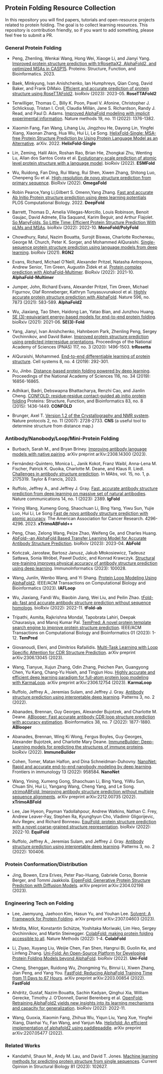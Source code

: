 


## Protein Folding Resource Collection


In this repository you will find papers, tutorials and open-resource projects related to protein folding. 
The goal is to collect learning resources.
This repository is contribution friendly, so if you want to add something, please feel free to submit a PR.


### General Protein Folding


- Peng, Zhenling, Wenkai Wang, Hong Wei, Xiaoge Li, and Jianyi Yang. 
[Improved protein structure prediction with trRosettaX2, AlphaFold2, and optimized MSAs in CASP15](http://yanglab.qd.sdu.edu.cn/papers/Peng_Proteins_2023.pdf). 
Proteins: Structure, Function, and Bioinformatics. 2023.


- Baek, Minkyung, Ivan Anishchenko, Ian Humphreys, Qian Cong, David Baker, and Frank DiMaio. 
[Efficient and accurate prediction of protein structure using RoseTTAFold2](https://www.biorxiv.org/content/10.1101/2023.05.24.542179.full.pdf).
bioRxiv (2023): 2023-05.
**RoseTTAFold2**


- Terwilliger, Thomas C., Billy K. Poon, Pavel V. Afonine, Christopher J. Schlicksup, Tristan I. Croll, Claudia Millán, Jane S. Richardson, Randy J. Read, and Paul D. Adams. 
[Improved AlphaFold modeling with implicit experimental information](https://www.nature.com/articles/s41592-022-01645-6). 
Nature methods 19, no. 11 (2022): 1376-1382.


- Xiaomin Fang, Fan Wang, Lihang Liu, Jingzhou He, Dayong Lin, Yingfei Xiang, Xiaonan Zhang, Hua Wu, Hui Li, Le Song.
[HelixFold-Single: MSA-free Protein Structure Prediction by Using Protein Language Model as an Alternative](https://arxiv.org/pdf/2207.13921.pdf). 
arXiv. 2022.
**HelixFold-Single**


- Lin, Zeming, Halil Akin, Roshan Rao, Brian Hie, Zhongkai Zhu, Wenting Lu, Allan dos Santos Costa et al. 
[Evolutionary-scale prediction of atomic level protein structure with a language model](https://www.biorxiv.org/content/10.1101/2022.07.20.500902v2.full.pdf). 
bioRxiv (2022).
**ESMFold**



- Wu, Ruidong, Fan Ding, Rui Wang, Rui Shen, Xiwen Zhang, Shitong Luo, Chenpeng Su et al. 
[High-resolution de novo structure prediction from primary sequence](https://www.biorxiv.org/content/10.1101/2022.07.21.500999.full.pdf).
BioRxiv (2022).
**OmegaFold**


- Robin Pearce,Yang Li,Gilbert S. Omenn,Yang Zhang.
[Fast and accurate Ab Initio Protein structure prediction using deep learning potentials](https://journals.plos.org/ploscompbiol/article?id=10.1371/journal.pcbi.1010539)
PLOS Computational Biology. 2022.
**DeepFold**



- Barrett, Thomas D., Amelia Villegas-Morcillo, Louis Robinson, Benoit Gaujac, David Admete, Elia Saquand, Karim Beguir, and Arthur Flajolet. 
[So ManyFolds, So Little Time: Efficient Protein Structure Prediction With pLMs and MSAs](https://www.biorxiv.org/content/10.1101/2022.10.15.511553.full.pdf).
bioRxiv (2022): 2022-10. 
**MonoFold/PolyFold**


- Chowdhury, Ratul, Nazim Bouatta, Surojit Biswas, Charlotte Rochereau, George M. Church, Peter K. Sorger, and Mohammed AlQuraishi. 
[Single-sequence protein structure prediction using language models from deep learning](https://www.biorxiv.org/content/biorxiv/early/2021/08/04/2021.08.02.454840.full.pdf). 
bioRxiv (2021).
**RGN2**

  
- Evans, Richard, Michael O’Neill, Alexander Pritzel, Natasha Antropova, Andrew Senior, Tim Green, Augustin Žídek et al. 
[Protein complex prediction with AlphaFold-Multimer](https://www.biorxiv.org/content/biorxiv/early/2022/03/10/2021.10.04.463034.full.pdf). 
BioRxiv (2022): 2021-10.
**AlphaFold-Multimer**


- Jumper, John, Richard Evans, Alexander Pritzel, Tim Green, Michael Figurnov, Olaf Ronneberger, Kathryn Tunyasuvunakool et al. 
[Highly accurate protein structure prediction with AlphaFold](https://www.nature.com/articles/s41586-021-03819-2).
Nature 596, no. 7873 (2021): 583-589.
**AlphaFold2**


- Wu, Jiaxiang, Tao Shen, Haidong Lan, Yatao Bian, and Junzhou Huang. 
[SE (3)-equivariant energy-based models for end-to-end protein folding](https://www.biorxiv.org/content/10.1101/2021.06.06.447297.full.pdf).
bioRxiv (2021): 2021-06.
**SE(3)-Fold**


- Yang, Jianyi, Ivan Anishchenko, Hahnbeom Park, Zhenling Peng, Sergey Ovchinnikov, and David Baker. 
[Improved protein structure prediction using predicted interresidue orientations](https://www.pnas.org/doi/full/10.1073/pnas.1914677117). 
Proceedings of the National Academy of Sciences (PNAS) 117, no. 3 (2020): 1496-1503.
**trRosetta**


- AlQuraishi, Mohammed. 
[End-to-end differentiable learning of protein structure](https://www.cell.com/cell-systems/pdf/S2405-4712(19)30076-6.pdf).
Cell systems 8, no. 4 (2019): 292-301.


- Xu, Jinbo. 
[Distance-based protein folding powered by deep learning](https://www.pnas.org/doi/full/10.1073/pnas.1821309116).
Proceedings of the National Academy of Sciences 116, no. 34 (2019): 16856-16865.


- Adhikari, Badri, Debswapna Bhattacharya, Renzhi Cao, and Jianlin Cheng. 
[CONFOLD: residue‐residue contact‐guided ab initio protein folding](https://www.academia.edu/download/45754134/Adhikari_et_al-2015-Proteins-_Structure_20160518-23277-apohcs.pdf)
Proteins: Structure, Function, and Bioinformatics 83, no. 8 (2015): 1436-1449.
**CONFOLD**


- Brunger, Axel T. 
[Version 1.2 of the Crystallography and NMR system](https://www.mrc-lmb.cam.ac.uk/public/xtal/doc/cns/cns_1.3/about_cns/brunger_nature_protocols_2007.pdf).
Nature protocols 2, no. 11 (2007): 2728-2733.
**CNS** (a useful tool to determine structure from distance map.)



### Antibody/Nanobody/Loop/Mini-Protein Folding

- Burbach, Sarah M., and Bryan Briney. 
[Improving antibody language models with native pairing](https://arxiv.org/pdf/2308.14300).
arXiv preprint arXiv:2308.14300 (2023).


- Fernández-Quintero, Monica L., Janik Kokot, Franz Waibl, Anna-Lena M. Fischer, Patrick K. Quoika, Charlotte M. Deane, and Klaus R. Liedl. 
[Challenges in antibody structure prediction](https://www.tandfonline.com/doi/full/10.1080/19420862.2023.2175319). 
In MAbs, vol. 15, no. 1, p. 2175319. Taylor & Francis, 2023.


- Ruffolo, Jeffrey A., and Jeffrey J. Gray. 
[Fast, accurate antibody structure prediction from deep learning on massive set of natural antibodies](https://www.nature.com/articles/s41467-023-38063-x). 
Nature communications 14, no. 1 (2023): 2389.
**IgFold**


- Yining Wang, Xumeng Gong, Shaochuan Li, Bing Yang, Yiwu Sun, Yujie Luo, Hui Li, Le Song
[Fast de novo antibody structure prediction with atomic accuracy](https://aacrjournals.org/cancerres/article/83/7_Supplement/4296/722468).
The American Association for Cancer Research. 4296-4296. 2023.
**xTrimoABFold++**


- Peng, Chao, Zelong Wang, Peize Zhao, Weifeng Ge, and Charles Huang. 
[AbFold--an AlphaFold Based Transfer Learning Model for Accurate Antibody Structure Prediction](https://www.biorxiv.org/content/10.1101/2023.04.20.537598.full.pdf).
bioRxiv (2023): 2023-04.
**AbFold**


- Kończak, Jarosław, Bartosz Janusz, Jakub Młokosiewicz, Tadeusz Satława, Sonia Wróbel, Paweł Dudzic, and Konrad Krawczyk. 
[Structural pre-training improves physical accuracy of antibody structure prediction using deep learning](https://www.sciencedirect.com/science/article/pii/S2667119023000083).
ImmunoInformatics (2023): 100028.


- Wang, Junlin, Wenbo Wang, and Yi Shang. 
[Protein Loop Modeling Using AlphaFold2](https://ieeexplore.ieee.org/abstract/document/10098730/).
IEEE/ACM Transactions on Computational Biology and Bioinformatics (2023).
**IAFLoop**


- Wu, Jiaxiang, Fandi Wu, Biaobin Jiang, Wei Liu, and Peilin Zhao. 
[tFold-ab: fast and accurate antibody structure prediction without sequence homologs](https://www.biorxiv.org/content/10.1101/2022.11.10.515918.full.pdf).
bioRxiv (2022): 2022-11.
**tFold-ab**


- Tripathi, Asmita, Rajkrishna Mondal, Tapobrata Lahiri, Deepak Chaurasiya, and Manoj Kumar Pal. 
[TemPred: A novel protein template search engine to improve protein structure prediction](https://www.computer.org/csdl/journal/tb/5555/01/10005099/1JDoTyLTEaY).
IEEE/ACM Transactions on Computational Biology and Bioinformatics 01 (2023): 1-12.
**TemPred**


- Giovanoudi, Eleni, and Dimitrios Rafailidis. 
[Multi-Task Learning with Loop Specific Attention for CDR Structure Prediction](https://arxiv.org/pdf/2306.13045.pdf). 
arXiv preprint arXiv:2306.13045 (2023).


- Wang, Tianyue, Xujun Zhang, Odin Zhang, Peichen Pan, Guangyong Chen, Yu Kang, Chang-Yu Hsieh, and Tingjun Hou. 
[Highly accurate and efficient deep learning paradigm for full-atom protein loop modeling with KarmaLoop](https://arxiv.org/pdf/2306.12754). 
arXiv preprint arXiv:2306.12754 (2023).
**KarmaLoop**


- Ruffolo, Jeffrey A., Jeremias Sulam, and Jeffrey J. Gray. 
[Antibody structure prediction using interpretable deep learning](https://www.cell.com/patterns/pdf/S2666-3899(21)00280-4.pdf). 
Patterns 3, no. 2 (2022).


- Abanades, Brennan, Guy Georges, Alexander Bujotzek, and Charlotte M. Deane. 
[ABlooper: Fast accurate antibody CDR loop structure prediction with accuracy estimation](https://academic.oup.com/bioinformatics/article/38/7/1877/6517780).
Bioinformatics 38, no. 7 (2022): 1877-1880.
**ABlooper**


- Abanades, Brennan, Wing Ki Wong, Fergus Boyles, Guy Georges, Alexander Bujotzek, and Charlotte Mary Deane. 
[ImmuneBuilder: Deep-Learning models for predicting the structures of immune proteins](https://www.biorxiv.org/content/10.1101/2022.11.04.514231v1.full.pdf).
bioRxiv (2022).
**ImmuneBuilder**


- Cohen, Tomer, Matan Halfon, and Dina Schneidman-Duhovny.
[NanoNet: Rapid and accurate end-to-end nanobody modeling by deep learning](https://www.frontiersin.org/articles/10.3389/fimmu.2022.958584/pdf). 
Frontiers in immunology 13 (2022): 958584.
**NanoNet**


- Wang, Yining, Xumeng Gong, Shaochuan Li, Bing Yang, YiWu Sun, Chuan Shi, Hui Li, Yangang Wang, Cheng Yang, and Le Song. 
[xtrimoABFold: Improving antibody structure prediction without multiple sequence alignments](https://arxiv.org/pdf/2212.00735v3.pdf). 
arXiv preprint arXiv:2212.00735 (2022).
**xTrimoABFold**


- Lee, Jae Hyeon, Payman Yadollahpour, Andrew Watkins, Nathan C. Frey, Andrew Leaver-Fay, Stephen Ra, Kyunghyun Cho, Vladimir Gligorijevic, Aviv Regev, and Richard Bonneau. 
[EquiFold: protein structure prediction with a novel coarse-grained structure representation](https://www.biorxiv.org/content/10.1101/2022.10.07.511322.full.pdf).
bioRxiv (2022): 2022-10.
**EquiFold**


- Ruffolo, Jeffrey A., Jeremias Sulam, and Jeffrey J. Gray. 
[Antibody structure prediction using interpretable deep learning](https://www.sciencedirect.com/science/article/pii/S2666389921002804).
Patterns 3, no. 2 (2022): 100406.


### Protein Conformation/Distribution

- Jing, Bowen, Ezra Erives, Peter Pao-Huang, Gabriele Corso, Bonnie Berger, and Tommi Jaakkola. 
[EigenFold: Generative Protein Structure Prediction with Diffusion Models](https://arxiv.org/pdf/2304.02198). 
arXiv preprint arXiv:2304.02198 (2023).



### Engineering Tech on Folding

- Lee, Jaemyung, Jaehoon Kim, Hasun Yu, and Youhan Lee. 
[Solvent: A Framework for Protein Folding](https://arxiv.org/pdf/2307.04603).
arXiv preprint arXiv:2307.04603 (2023).


- Mirdita, Milot, Konstantin Schütze, Yoshitaka Moriwaki, Lim Heo, Sergey Ovchinnikov, and Martin Steinegger. 
[ColabFold: making protein folding accessible to all](https://www.nature.com/articles/s41592-022-01488-1).
Nature Methods (2022): 1-4.
**ColabFold**


- Li, Ziyao, Xuyang Liu, Weijie Chen, Fan Shen, Hangrui Bi, Guolin Ke, and Linfeng Zhang.
  [Uni-Fold: An Open-Source Platform for Developing Protein Folding Models beyond AlphaFold](https://www.biorxiv.org/content/10.1101/2022.08.04.502811v3.full.pdf). 
bioRxiv (2022).
**Uni-Fold**


- Cheng, Shenggan, Ruidong Wu, Zhongming Yu, Binrui Li, Xiwen Zhang, Jian Peng, and Yang You.
  [FastFold: Reducing AlphaFold Training Time from 11 Days to 67 Hours](https://arxiv.org/pdf/2203.00854.pdf). 
arXiv preprint arXiv:2203.00854 (2022).
**FastFold**

- Ahdritz, Gustaf, Nazim Bouatta, Sachin Kadyan, Qinghui Xia, William Gerecke, Timothy J. O’Donnell, Daniel Berenberg et al. 
[OpenFold: Retraining AlphaFold2 yields new insights into its learning mechanisms and capacity for generalization](https://www.biorxiv.org/content/10.1101/2022.11.20.517210.full.pdf). 
bioRxiv (2022): 2022-11.

- Wang, Guoxia, Xiaomin Fang, Zhihua Wu, Yiqun Liu, Yang Xue, Yingfei Xiang, Dianhai Yu, Fan Wang, and Yanjun Ma. 
[Helixfold: An efficient implementation of alphafold2 using paddlepaddle](https://arxiv.org/pdf/2207.05477).
arXiv preprint arXiv:2207.05477 (2022).


### Related Works

- Kandathil, Shaun M., Andy M. Lau, and David T. Jones. 
[Machine learning methods for predicting protein structure from single sequences](https://www.sciencedirect.com/science/article/pii/S0959440X2300101X).
Current Opinion in Structural Biology 81 (2023): 102627.

